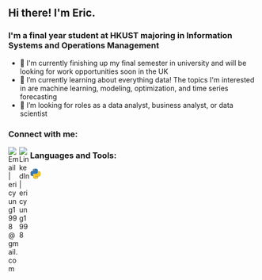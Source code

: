 ## Hi there! I'm Eric.

### I'm a final year student at HKUST majoring in Information Systems and Operations Management
- 👋 I'm currently finishing up my final semester in university and will be looking for work opportunities soon in the UK
- 🌱 I’m currently learning about everything data! The topics I'm interested in are machine learning, modeling, optimization, and time series forecasting
- 👀 I’m looking for roles as a data analyst, business analyst, or data scientist

### Connect with me:
[<img align="left" alt="Email | ericyung1998@gmail.com" width="22px" src="https://cdn.jsdelivr.net/npm/simple-icons@v3/icons/gmail.svg" />][email]
[<img align="left" alt="LinkedIn | ericyung1998" width="22px" src="https://cdn.jsdelivr.net/npm/simple-icons@v3/icons/linkedin.svg" />][linkedin]

[email]: mailto:ericyung1998@gmail.com
[linkedin]: https://www.linkedin.com/in/ericyung1998

### Languages and Tools:

<img align="left" alt="Python" width="22px" src="https://github.com/ericyung1998/ericyung1998/blob/main/python.png" />
